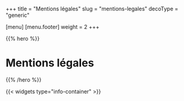 +++
title = "Mentions légales"
slug = "mentions-legales"
decoType = "generic"

[menu]
	[menu.footer]
		weight = 2
+++

{{% hero %}}

# Mentions légales

{{% /hero %}}

{{< widgets type="info-container" >}}
